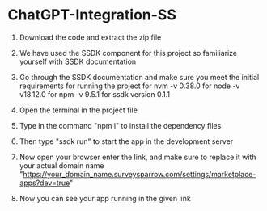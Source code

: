 # ChatGPT-Integration-SS

1. Download the code and extract the zip file
2. We have used the SSDK component for this project so familiarize yourself with <a href="https://sdk.surveysparrow.dev/">SSDK<a> documentation
3. Go through the SSDK documentation and make sure you meet the initial requirements for running the project
    for nvm -v
    0.38.0
    for node -v
    v18.12.0
    for npm -v
    9.5.1
    for ssdk version
    0.1.1
   
5. Open the terminal in the project file
6. Type in the command "npm i" to install the dependency files
7. Then type "ssdk run" to start the app in the development server
8. Now open your browser enter the link, and make sure to replace it with your actual domain name "https://your_domain_name.surveysparrow.com/settings/marketplace-apps?dev=true"
9. Now you can see your app running in the given link
